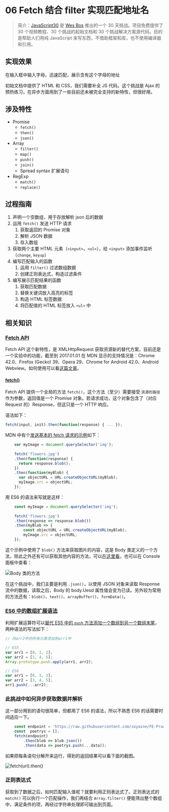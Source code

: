 # 06 Fetch 结合 filter 实现匹配地址名
 
> 简介：[JavaScript30](https://javascript30.com) 是 [Wes Bos](https://github.com/wesbos) 推出的一个 30 天挑战。项目免费提供了 30 个视频教程、30 个挑战的起始文档和 30 个挑战解决方案源代码。目的是帮助人们用纯 JavaScript 来写东西，不借助框架和库，也不使用编译器和引用。

## 实现效果

在输入框中输入字母，迅速匹配，展示含有这个字母的地址

初始文档中提供了 HTML 和 CSS，我们需要补全 JS 代码。这个挑战是 Ajax 的预热练习，在异步方面用到了一些目前还未被完全支持的新特性，但很好用。

## 涉及特性

- Promise
	- `fetch()`
	- `then()`
	- `json()`
- Array
	- `filter()`
	- `map()`
	- `push()`
	- `join()`
	- Spread syntax 扩展语句
- RegExp
	- `match()`
	- `replace()`
	
## 过程指南

1. 声明一个空数组，用于存放解析 json 后的数据
2. 运用 `fetch()` 发送 HTTP 请求
	1. 获取返回的 Promise 对象
	2. 解析 JSON 数据
	3. 存入数组
3. 获取两个主要 HTML 元素（`<input>`，`<ul>`），给 `<input>` 添加事件监听（`change`, `keyup`）
4. 编写匹配输入的函数
	1. 运用 `filter()` 过滤数组数据
	2. 创建正则表达式，构造过滤条件
5. 编写展示匹配结果的函数
	1. 获取匹配数据
	2. 替换关键词放入高亮的标签
	3. 构造 HTML 标签数据
	4. 将匹配值的 HTML 标签放入 `<ul>` 中

## 相关知识

### [Fetch API](https://developer.mozilla.org/zh-CN/docs/Web/API/Fetch_API)

Fetch API 这个新特性，是 XMLHttpRequest 获取资源新的替代方案，目前还是一个实验中的功能，截至到 2017.01.01 在 MDN 显示的支持情况是：Chrome 42.0、Firefox (Gecko) 39、Opera 29、Chrome for Android 42.0、Android Webview。如何使用可以看[这篇文章](https://developer.mozilla.org/zh-CN/docs/Web/API/Fetch_API/Using_Fetch)。

####  [fetch()](https://developer.mozilla.org/zh-CN/docs/Web/API/GlobalFetch/fetch)

Fetch API 提供一个全局的方法 `fetch()`，这个方法（至少）需要接受 `资源的路径` 作为参数，返回值是一个 Promise 对象。若请求成功，这个对象包含了（对应 Request 的）Response，但这只是一个 HTTP 响应。

语法如下：

```js
fetch(input, init).then(function(response) { ... });
```

MDN 中有个[发送基本的 fetch 请求的示例](https://developer.mozilla.org/zh-CN/docs/Web/API/Fetch_API/Using_Fetch#发起_fetch_请求)如下：

```js
    var myImage = document.querySelector('img');
    
    fetch('flowers.jpg')
    .then(function(response) {
      return response.blob();
    })
    .then(function(myBlob) {
      var objectURL = URL.createObjectURL(myBlob);
      myImage.src = objectURL;
    });
```

用 ES6 的语法来写就是这样：

```js
    const myImage = document.querySelector('img');
    
    fetch('flowers.jpg')
    .then(response => response.blob())
	.then(myBlob => {
		const objectURL = URL.createObjectURL(myBlob);
		myImage.src = objectURL;
	});
```

这个示例中使用了 `blob()` 方法来获取图片的内容，这是 Body 类定义的一个方法，除此之外还有可以获取其他内容的方法，可以[在这里看](https://developer.mozilla.org/zh-CN/docs/Web/API/Fetch_API/Using_Fetch#Body)，也可以在 Console 面板中查看： 

![Body 类的方法](https://cl.ly/143N2R1b3T1o/Image%202017-01-03%20at%209.15.37%20AM.png)

在这个挑战中，我们主要是利用 `.json()`，以使用 JSON 对象来读取 Response 流中的数据，读取之后，Body 的 body.Uesd 属性值会变为已读。另外较为常用的方法还有：`blob()`、`text()`、`arrayBuffer()`、`formData()`。

### [ES6 中的数组扩展语法](https://developer.mozilla.org/en-US/docs/Web/JavaScript/Reference/Operators/Spread_operator)

利用扩展运算符可以[替代 ES5 中的 `push` 方法添加一个数组到另一个数组末尾](https://developer.mozilla.org/zh-CN/docs/Web/JavaScript/Reference/Operators/Spread_operator#更好的_push_方法)，两种语法的写法如下：

```js
// 将arr2中的所有元素添加到arr1中

// ES5
var arr1 = [0, 1, 2];
var arr2 = [3, 4, 5];
Array.prototype.push.apply(arr1, arr2);

// ES6
var arr1 = [0, 1, 2];
var arr2 = [3, 4, 5];
arr1.push(...arr2);
```

### 此挑战中如何异步获取数据并解析

这一部分用到的语句很简单，但都用了 ES6 的语法，所以不熟悉 ES6 的话需要时间适应一下。

````js
    const endpoint = 'https://raw.githubusercontent.com/soyaine/FE-Practice/f438d3bdf099461f88322b1b1f20c9d58f66f1ec/TangPoetryCut.json';
    const  poetrys = [];
    fetch(endpoint)
		.then(blob => blob.json())
		.then(data => poetrys.push(...data));
````

如果把每条语句分解开来运行，得到的返回结果可以看下面的截图。

![fetch(url).then()](https://cl.ly/3P3F1F2y1510/Image%202017-01-01%20at%206.58.45%20PM.png)

### 正则表达式

获取到了数据之后，如何匹配输入值呢？就要利用正则表达式了。正则表达式的 `match()` 可以执行一个匹配操作，我们再结合 `Array.filter()` 便能筛出整个数组中，满足条件的项，再经过字符串处理即可输出到页面。